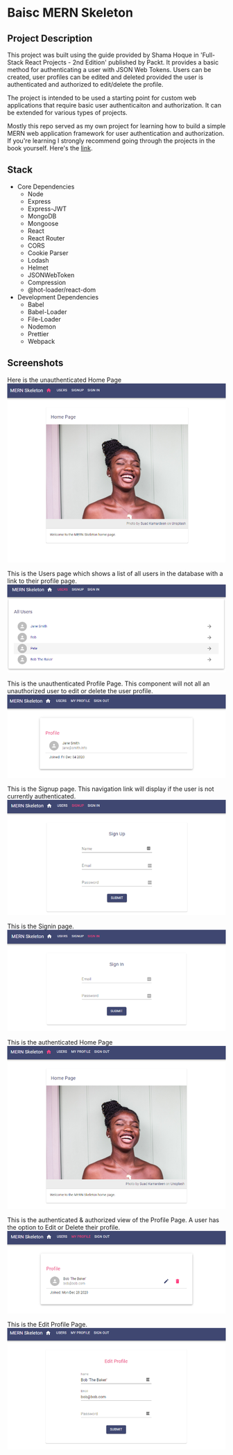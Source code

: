 # Baisc MERN Skeleton

## Project Description

This project was built using the guide provided by Shama Hoque in 'Full-Stack React Projects - 2nd Edition' published by Packt. It provides a basic method for authenticating a user with JSON Web Tokens. Users can be created, user profiles can be edited and deleted provided the user is authenticated and authorized to edit/delete the profile.

The project is intended to be used a starting point for custom web applications that require basic user authenticaiton and authorization. It can be extended for various types of projects. 

Mostly this repo served as my own project for learning how to build a simple MERN web application framework for user authentication and authorization. If you're learning I strongly recommend going through the projects in the book yourself. Here's the [link](https://www.packtpub.com/product/full-stack-react-projects-second-edition/9781839215414).

## Stack

- Core Dependencies
  - Node
  - Express
  - Express-JWT
  - MongoDB
  - Mongoose
  - React
  - React Router
  - CORS
  - Cookie Parser
  - Lodash
  - Helmet
  - JSONWebToken
  - Compression
  - @hot-loader/react-dom
- Development Dependencies
  - Babel
  - Babel-Loader
  - File-Loader
  - Nodemon
  - Prettier
  - Webpack

## Screenshots

Here is the unauthenticated Home Page
![Unauthenticated Home Page](./client/assets/images/home.png)

This is the Users page which shows a list of all users in the database with a link to their profile page.
![Users Page](./client/assets/images/users.png)

This is the unauthenticated Profile Page. This component will not all an unauthorized user to edit or delete the user profile.
![Unauthenticated Profile Page](./client/assets/images/profile-another-user.png)

This is the Signup page. This navigation link will display if the user is not currently authenticated.
![Signup Page](./client/assets/images/sign-up.png)

This is the Signin page.
![Signin Page](./client/assets/images/sign-in.png)

This is the authenticated Home Page
![Authenticated Home Page](./client/assets/images/signed-in.png)

This is the authenticated & authorized view of the Profile Page. A user has the option to Edit or Delete their profile.
![Authenticated/Authorized Profile Page](./client/assets/images/profile-signed-in.png)

This is the Edit Profile Page.
![Edit Profile Page](./client/assets/images/edit-profile.png)






